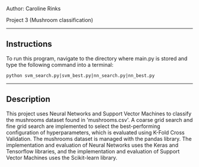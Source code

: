 Author: Caroline Rinks

Project 3 (Mushroom classification)

------------
Instructions
------------
To run this program, navigate to the directory where main.py is stored and type 
the following command into a terminal:

    python svm_search.py|svm_best.py|nn_search.py|nn_best.py

-----------
Description
-----------
This project uses Neural Networks and Support Vector Machines to classify the mushrooms 
dataset found in 'mushrooms.csv'. A coarse grid search and fine grid search are implemented 
to select the best-performing configuration of hyperparameters, which is evaluated using 
K-Fold Cross Validation. The mushrooms dataset is managed with the pandas library. The 
implementation and evaluation of Neural Networks uses the Keras and Tensorflow libraries, 
and the implementation and evaluation of Support Vector Machines uses the Scikit-learn library.

